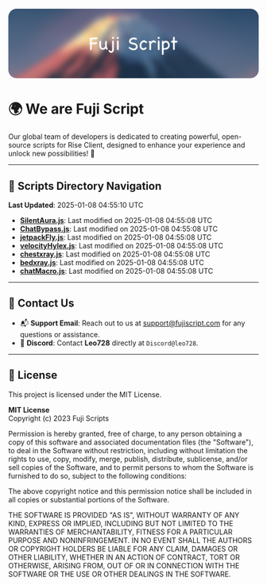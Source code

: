 ![Banner](.github/b.webp)

# 🌍 **We are Fuji Script**

Our global team of developers is dedicated to creating powerful, open-source scripts for Rise Client, designed to enhance your experience and unlock new possibilities! 🌟

---
<!-- SCRIPTS_NAVIGATION_START -->
## 📂 **Scripts Directory Navigation**

**Last Updated**: 2025-01-08 04:55:10 UTC

- **[SilentAura.js](scripts/SilentAura.js)**: Last modified on 2025-01-08 04:55:08 UTC
- **[ChatBypass.js](scripts/ChatBypass.js)**: Last modified on 2025-01-08 04:55:08 UTC
- **[jetpackFly.js](scripts/jetpackFly.js)**: Last modified on 2025-01-08 04:55:08 UTC
- **[velocityHylex.js](scripts/velocityHylex.js)**: Last modified on 2025-01-08 04:55:08 UTC
- **[chestxray.js](scripts/chestxray.js)**: Last modified on 2025-01-08 04:55:08 UTC
- **[bedxray.js](scripts/bedxray.js)**: Last modified on 2025-01-08 04:55:08 UTC
- **[chatMacro.js](scripts/chatMacro.js)**: Last modified on 2025-01-08 04:55:08 UTC

<!-- SCRIPTS_NAVIGATION_END -->

---

## 💬 **Contact Us**  
- 📬 **Support Email**: Reach out to us at [support@fujiscript.com](mailto:support@fujiscript.com) for any questions or assistance.  
- 💬 **Discord**: Contact **Leo728** directly at `Discord@leo728`.

---

## 📜 **License**

This project is licensed under the MIT License.  

**MIT License**  
Copyright (c) 2023 Fuji Scripts  

Permission is hereby granted, free of charge, to any person obtaining a copy of this software and associated documentation files (the "Software"), to deal in the Software without restriction, including without limitation the rights to use, copy, modify, merge, publish, distribute, sublicense, and/or sell copies of the Software, and to permit persons to whom the Software is furnished to do so, subject to the following conditions:  

The above copyright notice and this permission notice shall be included in all copies or substantial portions of the Software.  

THE SOFTWARE IS PROVIDED "AS IS", WITHOUT WARRANTY OF ANY KIND, EXPRESS OR IMPLIED, INCLUDING BUT NOT LIMITED TO THE WARRANTIES OF MERCHANTABILITY, FITNESS FOR A PARTICULAR PURPOSE AND NONINFRINGEMENT. IN NO EVENT SHALL THE AUTHORS OR COPYRIGHT HOLDERS BE LIABLE FOR ANY CLAIM, DAMAGES OR OTHER LIABILITY, WHETHER IN AN ACTION OF CONTRACT, TORT OR OTHERWISE, ARISING FROM, OUT OF OR IN CONNECTION WITH THE SOFTWARE OR THE USE OR OTHER DEALINGS IN THE SOFTWARE.  
